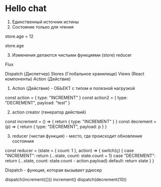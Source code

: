 # Hello chat

1. Единственный источник истины
2. Состояние только для чтения

store.age = 12

store.age

3. Изменения делаются чистыми функциями (store) reducer

Flux

Dispatch (Диспетчер)
Stores (Глобальное хранилище)
Views (React компоненты)
Action (Действие)

1. Action (Действие) - ОБЬЕКТ с типом и полезной нагрузкой

const action = { type: "INCREMENT" }
const action2 = { type: "DECREMENT", payload: "test" }

2. action creator (генератор действий)

const increment = () => {
return { type: "INCREMENT" }
}
const decrement = (p) => {
return { type: "DECREMENT", payload: p }
}

3. reducer (чистая функция) - место, где происходит обновление состояния

const reducer = (state = { count: 1 }, action) => {
switch(ç) {
case "INCREMENT":
return {...state, count: state.count + 1}
case "DECREMENT":
return {...state, count: state.count - action.payload}
default:
return state
}
}

Dispatch - функция, которая вызывает рдюсер

dispatch(increment({}))
increment()
dispatch(decrement(10))
